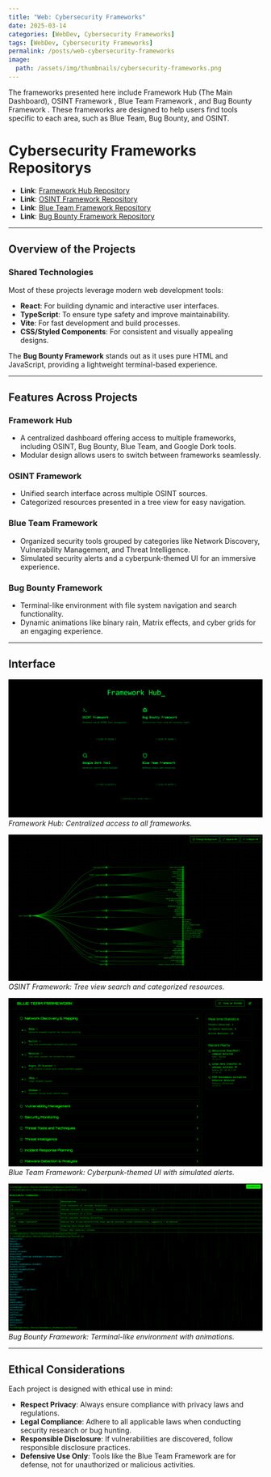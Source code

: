 ```yaml
---
title: "Web: Cybersecurity Frameworks"
date: 2025-03-14
categories: [WebDev, Cybersecurity Frameworks]
tags: [WebDev, Cybersecurity Frameworks]
permalink: /posts/web-cybersecurity-frameworks
image:
  path: /assets/img/thumbnails/cybersecurity-frameworks.png
---
```



The frameworks presented here include Framework Hub (The Main Dashboard), OSINT Framework , Blue Team Framework , and Bug Bounty Framework . These frameworks are designed to help users find tools specific to each area, such as Blue Team, Bug Bounty, and OSINT.


# Cybersecurity Frameworks Repositorys

- **Link**: [Framework Hub Repository](https://github.com/Diogo-Lages/Framework-Hub)
- **Link**: [OSINT Framework Repository](https://github.com/Diogo-Lages/OSINT-Framework)
- **Link**: [Blue Team Framework Repository](https://github.com/Diogo-Lages/Blueteam-Framework)
- **Link**: [Bug Bounty Framework Repository](https://github.com/Diogo-Lages/BugBounty-Framework)

---

## Overview of the Projects

### Shared Technologies
Most of these projects leverage modern web development tools:
- **React**: For building dynamic and interactive user interfaces.
- **TypeScript**: To ensure type safety and improve maintainability.
- **Vite**: For fast development and build processes.
- **CSS/Styled Components**: For consistent and visually appealing designs.

The **Bug Bounty Framework** stands out as it uses pure HTML and JavaScript, providing a lightweight terminal-based experience.

---

## Features Across Projects

### Framework Hub
- A centralized dashboard offering access to multiple frameworks, including OSINT, Bug Bounty, Blue Team, and Google Dork tools.
- Modular design allows users to switch between frameworks seamlessly.

### OSINT Framework
- Unified search interface across multiple OSINT sources.
- Categorized resources presented in a tree view for easy navigation.

### Blue Team Framework
- Organized security tools grouped by categories like Network Discovery, Vulnerability Management, and Threat Intelligence.
- Simulated security alerts and a cyberpunk-themed UI for an immersive experience.

### Bug Bounty Framework
- Terminal-like environment with file system navigation and search functionality.
- Dynamic animations like binary rain, Matrix effects, and cyber grids for an engaging experience.

---

## Interface


![Framework Hub](/assets/img/Framework-Hub-Interface.png)  
*Framework Hub: Centralized access to all frameworks.*

![OSINT Framework](/assets/img/OSINT-Framework-Interface.png)  
*OSINT Framework: Tree view search and categorized resources.*

![Blue Team Framework](/assets/img/Blueteam-Framework-Interface.png)  
*Blue Team Framework: Cyberpunk-themed UI with simulated alerts.*

![Bug Bounty Framework](/assets/img/Bugbounty-Framework-Interface.png)  
*Bug Bounty Framework: Terminal-like environment with animations.*

---

## Ethical Considerations

Each project is designed with ethical use in mind:
- **Respect Privacy**: Always ensure compliance with privacy laws and regulations.
- **Legal Compliance**: Adhere to all applicable laws when conducting security research or bug hunting.
- **Responsible Disclosure**: If vulnerabilities are discovered, follow responsible disclosure practices.
- **Defensive Use Only**: Tools like the Blue Team Framework are for defense, not for unauthorized or malicious activities.


